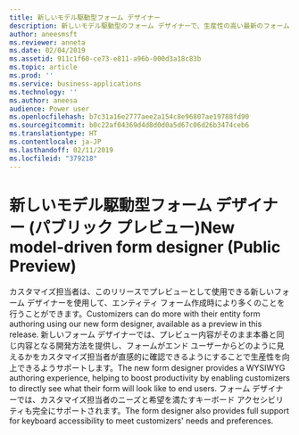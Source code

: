 ```yaml
---
title: 新しいモデル駆動型フォーム デザイナー
description: 新しいモデル駆動型のフォーム デザイナーで、生産性の高い最新のフォーム オーサリングを体験します
author: aneesmsft
ms.reviewer: anneta
ms.date: 02/04/2019
ms.assetid: 911c1f60-ce73-e811-a96b-000d3a18c83b
ms.topic: article
ms.prod: ''
ms.service: business-applications
ms.technology: ''
ms.author: aneesa
audience: Power user
ms.openlocfilehash: b7c31a16e2777aee2a154c8e96807ae19788fd90
ms.sourcegitcommit: b0c22af04369d4d8d0d0a5d67c06d26b3474ceb6
ms.translationtype: HT
ms.contentlocale: ja-JP
ms.lasthandoff: 02/11/2019
ms.locfileid: "379218"
---
```

# <a name="new-model-driven-form-designer-public-preview"></a><span data-ttu-id="88008-103">新しいモデル駆動型フォーム デザイナー (パブリック プレビュー)</span><span class="sxs-lookup"><span data-stu-id="88008-103">New model-driven form designer (Public Preview)</span></span>




<span data-ttu-id="88008-104">カスタマイズ担当者は、このリリースでプレビューとして使用できる新しいフォーム デザイナーを使用して、エンティティ フォーム作成時により多くのことを行うことができます。</span><span class="sxs-lookup"><span data-stu-id="88008-104">Customizers can do more with their entity form authoring using our new form designer, available as a preview in this release.</span></span> <span data-ttu-id="88008-105">新しいフォーム デザイナーでは、プレビュー内容がそのまま本番と同じ内容となる開発方法を提供し、フォームがエンド ユーザーからどのように見えるかをカスタマイズ担当者が直感的に確認できるようにすることで生産性を向上できるようサポートします。</span><span class="sxs-lookup"><span data-stu-id="88008-105">The new form designer provides a WYSIWYG authoring experience, helping to boost productivity by enabling customizers to directly see what their form will look like to end users.</span></span> <span data-ttu-id="88008-106">フォーム デザイナーでは、カスタマイズ担当者のニーズと希望を満たすキーボード アクセシビリティも完全にサポートされます。</span><span class="sxs-lookup"><span data-stu-id="88008-106">The form designer also provides full support for keyboard accessibility to meet customizers' needs and preferences.</span></span>